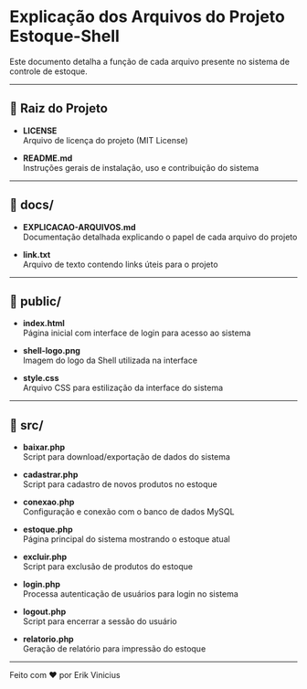 # Explicação dos Arquivos do Projeto Estoque-Shell

Este documento detalha a função de cada arquivo presente no sistema de controle de estoque.

---

## 📁 Raiz do Projeto

- **LICENSE**  
  Arquivo de licença do projeto (MIT License)

- **README.md**  
  Instruções gerais de instalação, uso e contribuição do sistema

---

## 📁 docs/

- **EXPLICACAO-ARQUIVOS.md**  
  Documentação detalhada explicando o papel de cada arquivo do projeto

- **link.txt**  
  Arquivo de texto contendo links úteis para o projeto

---

## 📁 public/

- **index.html**  
  Página inicial com interface de login para acesso ao sistema

- **shell-logo.png**  
  Imagem do logo da Shell utilizada na interface

- **style.css**  
  Arquivo CSS para estilização da interface do sistema

---

## 📁 src/

- **baixar.php**  
  Script para download/exportação de dados do sistema

- **cadastrar.php**  
  Script para cadastro de novos produtos no estoque

- **conexao.php**  
  Configuração e conexão com o banco de dados MySQL

- **estoque.php**  
  Página principal do sistema mostrando o estoque atual

- **excluir.php**  
  Script para exclusão de produtos do estoque

- **login.php**  
  Processa autenticação de usuários para login no sistema

- **logout.php**  
  Script para encerrar a sessão do usuário

- **relatorio.php**  
  Geração de relatório para impressão do estoque

---

Feito com ❤️ por Erik Vinicius
